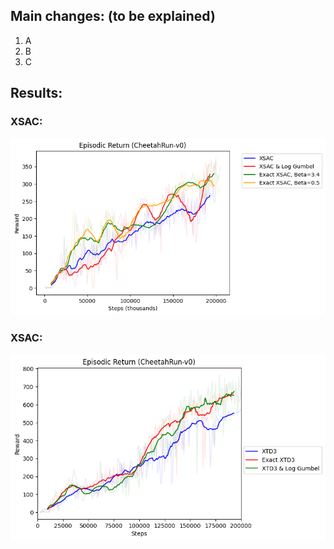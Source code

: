 ## Main changes: (to be explained)

1. A
2. B
3. C

## Results:

### XSAC:

![Reference Image](../../dev/assets/img/exact_xsac.png)


### XSAC:

![Reference Image](../../dev/assets/img/exact_xtd3.png)

